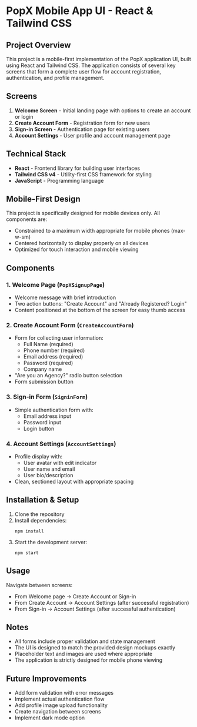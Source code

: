 # PopX Mobile App UI - React & Tailwind CSS

## Project Overview

This project is a mobile-first implementation of the PopX application UI, built using React and Tailwind CSS. The application consists of several key screens that form a complete user flow for account registration, authentication, and profile management.

## Screens

1. **Welcome Screen** - Initial landing page with options to create an account or login
2. **Create Account Form** - Registration form for new users
3. **Sign-in Screen** - Authentication page for existing users
4. **Account Settings** - User profile and account management page

## Technical Stack

- **React** - Frontend library for building user interfaces
- **Tailwind CSS v4** - Utility-first CSS framework for styling
- **JavaScript** - Programming language

## Mobile-First Design

This project is specifically designed for mobile devices only. All components are:
- Constrained to a maximum width appropriate for mobile phones (max-w-sm)
- Centered horizontally to display properly on all devices
- Optimized for touch interaction and mobile viewing

## Components

### 1. Welcome Page (`PopXSignupPage`)
- Welcome message with brief introduction
- Two action buttons: "Create Account" and "Already Registered? Login"
- Content positioned at the bottom of the screen for easy thumb access

### 2. Create Account Form (`CreateAccountForm`)
- Form for collecting user information:
  - Full Name (required)
  - Phone number (required)
  - Email address (required)
  - Password (required)
  - Company name
- "Are you an Agency?" radio button selection
- Form submission button

### 3. Sign-in Form (`SigninForm`)
- Simple authentication form with:
  - Email address input
  - Password input
  - Login button

### 4. Account Settings (`AccountSettings`)
- Profile display with:
  - User avatar with edit indicator
  - User name and email
  - User bio/description
- Clean, sectioned layout with appropriate spacing

## Installation & Setup

1. Clone the repository
2. Install dependencies:
   ```
   npm install
   ```
3. Start the development server:
   ```
   npm start
   ```

## Usage

Navigate between screens:
- From Welcome page → Create Account or Sign-in
- From Create Account → Account Settings (after successful registration)
- From Sign-in → Account Settings (after successful authentication)

## Notes

- All forms include proper validation and state management
- The UI is designed to match the provided design mockups exactly
- Placeholder text and images are used where appropriate
- The application is strictly designed for mobile phone viewing

## Future Improvements

- Add form validation with error messages
- Implement actual authentication flow
- Add profile image upload functionality
- Create navigation between screens
- Implement dark mode option